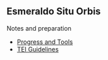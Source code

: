 ## Esmeraldo Situ Orbis
Notes and preparation

- [Progress and Tools](01_ESO_progress_and_tools.md)
- [TEI Guidelines](02_ESO_TEI_Guidelines)
